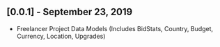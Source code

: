 ## [0.0.1] - September 23, 2019

* Freelancer Project Data Models (Includes BidStats, Country, Budget, Currency, Location, Upgrades)
